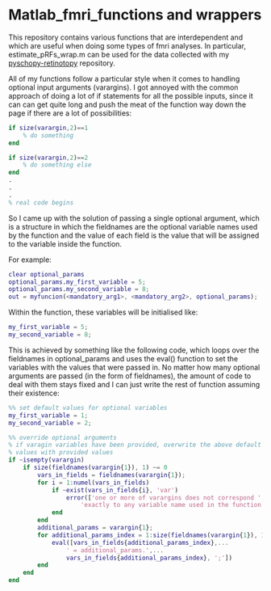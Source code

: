 # Matlab_fmri_functions and wrappers

This repository contains various functions that are interdependent and which
are useful when doing some types of fmri analyses. In particular,
estimate_pRFs_wrap.m can be used for the data collected with my
[pyschopy-retinotopy](https://github.com/Matt-A-Bennett/psychopy-retinotopy)
repository.

All of my functions follow a particular style when it comes to handling
optional input arguments (varargins). I got annoyed with the common approach
of doing a lot of if statements for all the possible inputs, since it can can
get quite long and push the meat of the function way down the page if there are
a lot of possibilities:
``` matlab
if size(varargin,2)==1
    % do something
end

if size(varargin,2)==2
    % do something else
end
.
.
.
% real code begins 
```

So I came up with the solution of passing a single optional argument, which is
a structure in which the fieldnames are the optional variable names used by the
function and the value of each field is the value that will be assigned to the
variable inside the function.

For example: 
``` matlab
clear optional_params
optional_params.my_first_variable = 5;
optional_params.my_second_variable = 8;
out = myfuncion(<mandatory_arg1>, <mandatory_arg2>, optional_params);
```

Within the function, these variables will be initialised like:
``` matlab
my_first_variable = 5;
my_second_variable = 8;
```

This is achieved by something like the following code, which loops over the
fieldnames in optional_params and uses the eval() function to set the variables
with the values that were passed in. No matter how many optional arguments are
passed (in the form of fieldnames), the amount of code to deal with them stays
fixed and I can just write the rest of function assuming their existence:
``` matlab
%% set default values for optional variables
my_first_variable = 1;
my_second_variable = 2;

%% override optional arguments
% if varagin variables have been provided, overwrite the above default
% values with provided values
if ~isempty(varargin)
    if size(fieldnames(varargin{1}), 1) ~= 0
        vars_in_fields = fieldnames(varargin{1});
        for i = 1:numel(vars_in_fields)
            if ~exist(vars_in_fields{i}, 'var')
                error(['one or more of varargins does not correspond ',...
                    'exactly to any variable name used in the function'])
            end
        end
        additional_params = varargin{1};
        for additional_params_index = 1:size(fieldnames(varargin{1}), 1)
            eval([vars_in_fields{additional_params_index},...
                ' = additional_params.',...
                vars_in_fields{additional_params_index}, ';'])
        end
    end
end
```
